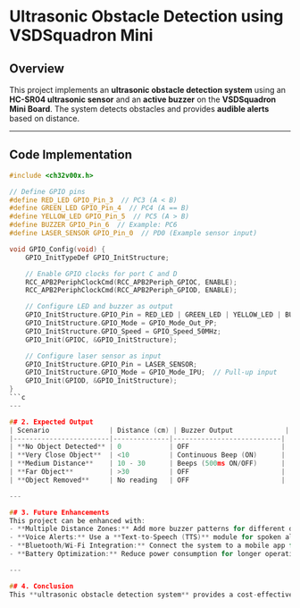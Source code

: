 # Ultrasonic Obstacle Detection using VSDSquadron Mini

## Overview
This project implements an **ultrasonic obstacle detection system** using an **HC-SR04 ultrasonic sensor** and an **active buzzer** on the **VSDSquadron Mini Board**. The system detects obstacles and provides **audible alerts** based on distance.

---
## Code Implementation

```c
#include <ch32v00x.h>

// Define GPIO pins
#define RED_LED GPIO_Pin_3  // PC3 (A < B)
#define GREEN_LED GPIO_Pin_4  // PC4 (A == B)
#define YELLOW_LED GPIO_Pin_5  // PC5 (A > B)
#define BUZZER GPIO_Pin_6  // Example: PC6
#define LASER_SENSOR GPIO_Pin_0  // PD0 (Example sensor input)

void GPIO_Config(void) {
    GPIO_InitTypeDef GPIO_InitStructure;

    // Enable GPIO clocks for port C and D
    RCC_APB2PeriphClockCmd(RCC_APB2Periph_GPIOC, ENABLE);
    RCC_APB2PeriphClockCmd(RCC_APB2Periph_GPIOD, ENABLE);

    // Configure LED and buzzer as output
    GPIO_InitStructure.GPIO_Pin = RED_LED | GREEN_LED | YELLOW_LED | BUZZER;
    GPIO_InitStructure.GPIO_Mode = GPIO_Mode_Out_PP;
    GPIO_InitStructure.GPIO_Speed = GPIO_Speed_50MHz;
    GPIO_Init(GPIOC, &GPIO_InitStructure);

    // Configure laser sensor as input
    GPIO_InitStructure.GPIO_Pin = LASER_SENSOR;
    GPIO_InitStructure.GPIO_Mode = GPIO_Mode_IPU;  // Pull-up input
    GPIO_Init(GPIOD, &GPIO_InitStructure);
}
```c
---

## 2. Expected Output
| Scenario               | Distance (cm) | Buzzer Output             |
|------------------------|--------------|---------------------------|
| **No Object Detected** | 0            | OFF                       |
| **Very Close Object**  | <10          | Continuous Beep (ON)      |
| **Medium Distance**    | 10 - 30      | Beeps (500ms ON/OFF)      |
| **Far Object**         | >30          | OFF                       |
| **Object Removed**     | No reading   | OFF                       |

---

## 3. Future Enhancements
This project can be enhanced with:
- **Multiple Distance Zones:** Add more buzzer patterns for different distances.
- **Voice Alerts:** Use a **Text-to-Speech (TTS)** module for spoken alerts.
- **Bluetooth/Wi-Fi Integration:** Connect the system to a mobile app for remote monitoring.
- **Battery Optimization:** Reduce power consumption for longer operation.

---

## 4. Conclusion
This **ultrasonic obstacle detection system** provides a cost-effective, real-time solution for **visually impaired users** and other object detection applications. It is a **simple yet effective implementation** that can be further improved with additional features.



